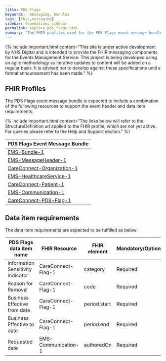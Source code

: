 ```yaml
---
title: PDS Flags
keywords:  messaging, bundles
tags: [fhir,messaging]
sidebar: foundations_sidebar
permalink: explore_pds_flags.html
summary: "The FHIR profiles used for the PDS Flags event message bundle"
---
```


{% include important.html content="This site is under active development by NHS Digital and is intended to provide the FHIR messaging components for the Events Management Service. This project is being developed using an agile methodology so iterative updates to content will be added on a regular basis. It is advised not to develop against these specifications until a formal announcement has been made." %}

## FHIR Profiles ##

The PDS Flags event message bundle is expected to include a combination of the following resources to support the event header and data item requirements:

{% include important.html content="The links below will refer to the StructureDefinition url applied to the FHIR profile, which are not yet active. For queries please refer to the Help and Support section." %}

| PDS Flags Event Message Bundle   |
|----------------------------------|
| [EMS-Bundle-1](https://fhir.nhs.uk/STU3/StructureDefinition/EMS-Bundle-1)                              |
| [EMS-MessageHeader-1](https://fhir.nhs.uk/STU3/StructureDefinition/EMS-MessageHeader-1)                       |
| [CareConnect-Organization-1](https://fhir.hl7.org.uk/STU3/StructureDefinition/CareConnect-Organization-1)                |
| [EMS-HealthcareService-1](https://fhir.nhs.uk/STU3/StructureDefinition/EMS-HealthcareService-1)                   |
| [CareConnect-Patient-1](https://fhir.hl7.org.uk/STU3/StructureDefinition/CareConnect-Patient-1)                     |
| [EMS-Communication-1](https://fhir.nhs.uk/STU3/StructureDefinition/EMS-Communication-1)                       |
| [CareConnect-PDS-Flag-1](https://fhir.nhs.uk/STU3/StructureDefinition/CareConnect-PDS-Flag-1)           |

## Data item requirements  ##

The data item requirements are expected to be fulfilled as below:

| PDS Flags data item name          | FHIR Resource       | FHIR element | Mandatory/Optional/Required |
|-----------------------------------|---------------------|--------------|-----------------------------|
| Information Sensitivity Indicator | CareConnect-Flag-1  | category     | Required                    |
| Reason for Removal                | CareConnect-Flag-1  | code         | Required                    |
| Business Effective from date      | CareConnect-Flag-1  | period.start | Required                    |
| Business Effective to date        | CareConnect-Flag-1  | period.end   | Required                    |
| Requested date                    | EMS-Communication-1 | authoredOn   | Required                    |









